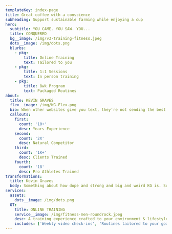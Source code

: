 ```yaml
---
templateKey: index-page
title: Great coffee with a conscience
subheading: Support sustainable farming while enjoying a cup
hero:
  subtitle: YOU CAME. YOU SAW. YOU...
  title: CONQUERED
  bg__image: /img/v3-training-fitness.jpeg
  dots__image: /img/dots.png
  blurbs:
    - pkg:
        title: Online Training
        text: Tailored to you
    - pkg:
        title: 1:1 Sessions
        text: In person training
    - pkg:
        title: 8wk Program
        text: Packaged Routines
about:
  title: KEVIN GRAVES
  flex__image: /img/KG-Flex.png
  bio: When other websites give you text, they’re not sending the best. They’re not sending you, they’re sending words that have lots of problems and they’re bringing those problems with us. They’re bringing mistakes. They’re bringing misspellings. They’re typists… And some, I assume, are good words. We have so many things that we have to do better... and certainly ipsum is one of them.
  callouts:
    first:
      count: '10+'
      desc: Years Experience
    second:
      count: '2X'
      desc: Natural Competitor
    third:
      count: '1K+'
      desc: Clients Trained
    fourth:
      count: '18'
      desc: Pro Athletes Trained
transformations:
  title: Kevin Graves
  body: Something about how dope and strong and big and weird KG is. Something about how dope and strong and big and weird KG is. Something about how dope and strong and big and weird KG is.
services:
  assets:
    dots__image: /img/dots.png
  OT:
    title: ONLINE TRAINING
    service__image: /img/fitness-men-roundrock.jpeg
    desc: A training experience crafted to your environment & lifestyle
    includes: ['Weekly video check-ins', 'Routines tailored to your goals', 'Daily fitness & macro tracking', 'Access to exclusive FB page']
---
```

